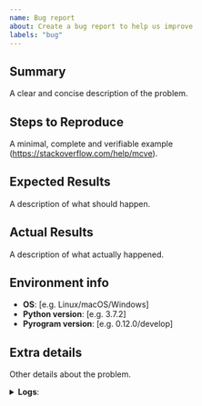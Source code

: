 ```yaml
---
name: Bug report
about: Create a bug report to help us improve
labels: "bug"
---
```


## Summary
A clear and concise description of the problem.

## Steps to Reproduce
A minimal, complete and verifiable example (https://stackoverflow.com/help/mcve).

## Expected Results
A description of what should happen.

## Actual Results
A description of what actually happened.

## Environment info
- **OS**: [e.g. Linux/macOS/Windows]
- **Python version**: [e.g. 3.7.2]
- **Pyrogram version**: [e.g. 0.12.0/develop]

## Extra details
Other details about the problem.

<details><summary><b>Logs</b>:</summary>
Insert logs here (if necessary)
</details>
